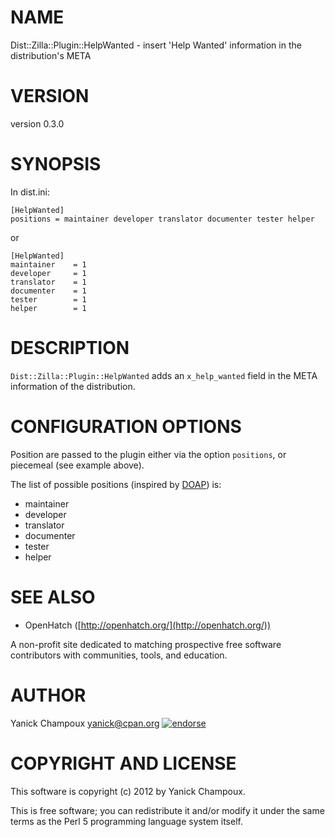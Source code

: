 # NAME

Dist::Zilla::Plugin::HelpWanted - insert 'Help Wanted' information in the distribution's META

# VERSION

version 0.3.0

# SYNOPSIS

In dist.ini:

    [HelpWanted]
    positions = maintainer developer translator documenter tester helper

or

    [HelpWanted]
    maintainer    = 1
    developer     = 1
    translator    = 1
    documenter    = 1
    tester        = 1
    helper        = 1

# DESCRIPTION

`Dist::Zilla::Plugin::HelpWanted` adds an
`x_help_wanted` field in the META information of the 
distribution.

# CONFIGURATION OPTIONS

Position  are passed to the plugin either via the 
option `positions`, or piecemeal (see example above).

The list of possible positions (inspired by
[DOAP](https://github.com/edumbill/doap/wiki)) is:

- maintainer
- developer
- translator
- documenter
- tester
- helper

# SEE ALSO

- OpenHatch ([http://openhatch.org/](http://openhatch.org/)) 

A non-profit site dedicated to matching prospective free software contributors with communities, tools, and education. 

# AUTHOR

Yanick Champoux <yanick@cpan.org> [![endorse](http://api.coderwall.com/yanick/endorsecount.png)](http://coderwall.com/yanick)

# COPYRIGHT AND LICENSE

This software is copyright (c) 2012 by Yanick Champoux.

This is free software; you can redistribute it and/or modify it under
the same terms as the Perl 5 programming language system itself.
